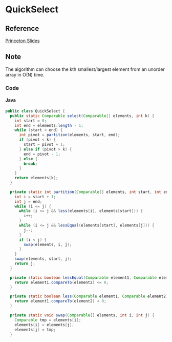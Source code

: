 # QuickSelect
## Reference
[Princeton Slides](https://www.cs.princeton.edu/courses/archive/spr10/cos226/lectures/06-23Quicksort-2x2.pdf)

## Note
The algorithm can choose the kth smallest/largest element from an unorder array in O(N) time. 

### Code
#### Java
```java
public class QuickSelect {
  public static Comparable select(Comparable[] elements, int k) {
    int start = 0;
    int end = elements.length - 1;
    while (start < end) {
      int pivot = partition(elements, start, end);
      if (pivot < k) {
        start = pivot + 1;
      } else if (pivot > k) {
        end = pivot - 1;
      } else {
        break;
      }
    }
    return elements[k];
  }

  private static int partition(Comparable[] elements, int start, int end) {
    int i = start + 1;
    int j = end;
    while (i <= j) {
      while (i <= j && less(elements[i], elements[start])) {
        i++;
      }
      while (i <= j && lessEqual(elements[start], elements[j])) {
        j--;
      }
      if (i < j) {
        swap(elements, i, j);
      }
    }
    swap(elements, start, j);
    return j;
  }

  private static boolean lessEqual(Comparable element1, Comparable element2) {
    return element1.compareTo(element2) <= 0;
  }

  private static boolean less(Comparable element1, Comparable element2) {
    return element1.compareTo(element2) < 0;
  }

  private static void swap(Comparable[] elements, int i, int j) {
    Comparable tmp = elements[i];
    elements[i] = elements[j];
    elements[j] = tmp;
  }
```
